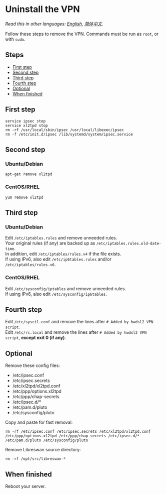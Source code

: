 ﻿# Uninstall the VPN

*Read this in other languages: [English](uninstall.md), [简体中文](uninstall-zh.md).*

Follow these steps to remove the VPN. Commands must be run as `root`, or with `sudo`.

## Steps

* [First step](#first-step)
* [Second step](#second-step)
* [Third step](#third-step)
* [Fourth step](#fourth-step)
* [Optional](#optional)
* [When finished](#when-finished)

## First step

```
service ipsec stop
service xl2tpd stop
rm -rf /usr/local/sbin/ipsec /usr/local/libexec/ipsec
rm -f /etc/init.d/ipsec /lib/systemd/system/ipsec.service
```

## Second step

### Ubuntu/Debian

`apt-get remove xl2tpd`

### CentOS/RHEL

`yum remove xl2tpd`

## Third step

### Ubuntu/Debian

Edit `/etc/iptables.rules` and remove unneeded rules.   
Your original rules (if any) are backed up as `/etc/iptables.rules.old-date-time`.   
In addition, edit `/etc/iptables/rules.v4` if the file exists.   
If using IPv6, also edit `/etc/ip6tables.rules` and/or `/etc/iptables/rules.v6`.

### CentOS/RHEL

Edit `/etc/sysconfig/iptables` and remove unneeded rules.   
If using IPv6, also edit `/etc/sysconfig/ip6tables`.

## Fourth step

Edit `/etc/sysctl.conf` and remove the lines after `# Added by hwdsl2 VPN script`.   
Edit `/etc/rc.local` and remove the lines after `# Added by hwdsl2 VPN script`, **except exit 0 (if any)**.

## Optional

Remove these config files:

* /etc/ipsec.conf
* /etc/ipsec.secrets
* /etc/xl2tpd/xl2tpd.conf
* /etc/ppp/options.xl2tpd
* /etc/ppp/chap-secrets
* /etc/ipsec.d/*
* /etc/pam.d/pluto
* /etc/sysconfig/pluto

Copy and paste for fast removal:

`rm -rf /etc/ipsec.conf /etc/ipsec.secrets /etc/xl2tpd/xl2tpd.conf /etc/ppp/options.xl2tpd /etc/ppp/chap-secrets /etc/ipsec.d/* /etc/pam.d/pluto /etc/sysconfig/pluto`

Remove Libreswan source directory:

`rm -rf /opt/src/libreswan-*`

## When finished

Reboot your server.
